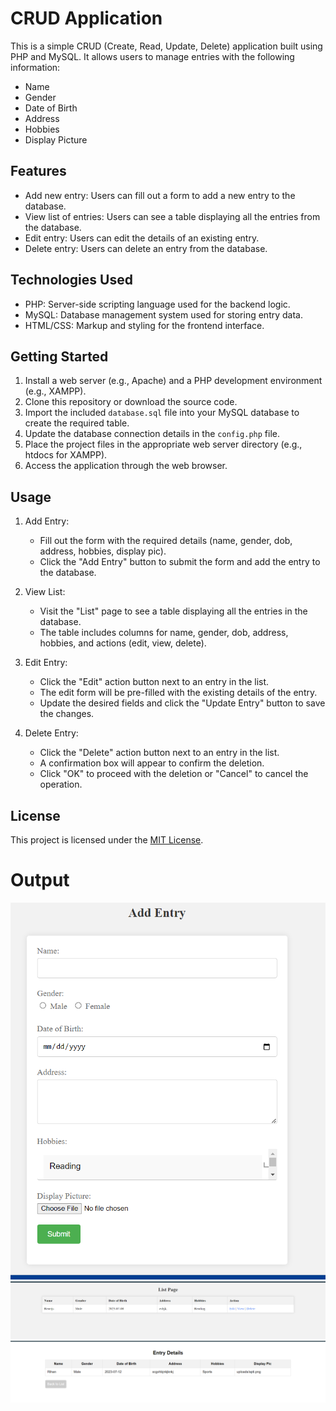 # CRUD Application

This is a simple CRUD (Create, Read, Update, Delete) application built using PHP and MySQL. It allows users to manage entries with the following information:

- Name
- Gender
- Date of Birth
- Address
- Hobbies
- Display Picture

## Features

- Add new entry: Users can fill out a form to add a new entry to the database.
- View list of entries: Users can see a table displaying all the entries from the database.
- Edit entry: Users can edit the details of an existing entry.
- Delete entry: Users can delete an entry from the database.

## Technologies Used

- PHP: Server-side scripting language used for the backend logic.
- MySQL: Database management system used for storing entry data.
- HTML/CSS: Markup and styling for the frontend interface.

## Getting Started

1. Install a web server (e.g., Apache) and a PHP development environment (e.g., XAMPP).
2. Clone this repository or download the source code.
3. Import the included `database.sql` file into your MySQL database to create the required table.
4. Update the database connection details in the `config.php` file.
5. Place the project files in the appropriate web server directory (e.g., htdocs for XAMPP).
6. Access the application through the web browser.

## Usage

1. Add Entry:
   - Fill out the form with the required details (name, gender, dob, address, hobbies, display pic).
   - Click the "Add Entry" button to submit the form and add the entry to the database.

2. View List:
   - Visit the "List" page to see a table displaying all the entries in the database.
   - The table includes columns for name, gender, dob, address, hobbies, and actions (edit, view, delete).

3. Edit Entry:
   - Click the "Edit" action button next to an entry in the list.
   - The edit form will be pre-filled with the existing details of the entry.
   - Update the desired fields and click the "Update Entry" button to save the changes.

4. Delete Entry:
   - Click the "Delete" action button next to an entry in the list.
   - A confirmation box will appear to confirm the deletion.
   - Click "OK" to proceed with the deletion or "Cancel" to cancel the operation.

## License

This project is licensed under the [MIT License](LICENSE).


# Output
![Alt text](image.png)
![Alt text](image-1.png)
![Alt text](image-2.png)
